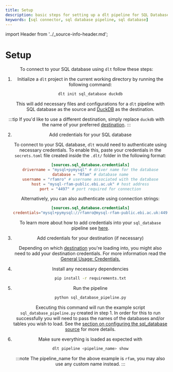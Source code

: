 ```yaml
---
title: Setup
description: basic steps for setting up a dlt pipeline for SQL Database
keywords: [sql connector, sql database pipeline, sql database]
---
```


import Header from '../_source-info-header.md';

# Setup

<Header/>

To connect to your SQL database using `dlt` follow these steps:

1.  Initialize a `dlt` project in the current working directory by running the following command:

    ```sh 
    dlt init sql_database duckdb
    ```

    This will add necessary files and configurations for a `dlt` pipeline with SQL database as the source and
   [DuckDB](../../destinations/duckdb.md) as the destination.

:::tip
If you'd like to use a different destination, simply replace `duckdb` with the name of your preferred [destination](../../destinations).
:::

2. Add credentials for your SQL database

    To connect to your SQL database, `dlt` would need to authenticate using necessary credentials. To enable this, paste your credentials in the `secrets.toml` file created inside the `.dlt/` folder in the following format:
    ```toml
    [sources.sql_database.credentials]
    drivername = "mysql+pymysql" # driver name for the database
    database = "Rfam" # database name
    username = "rfamro" # username associated with the database
    host = "mysql-rfam-public.ebi.ac.uk" # host address
    port = "4497" # port required for connection
    ```

    Alternatively, you can also authenticate using connection strings:
    ```toml
    [sources.sql_database.credentials]
    credentials="mysql+pymysql://rfamro@mysql-rfam-public.ebi.ac.uk:4497/Rfam"
    ```

    To learn more about how to add credentials into your `sql_database` pipeline see [here](./configuration#configuring-the-connection).  

3. Add credentials for your destination (if necessary)  

    Depending on which [destination](../../destinations) you're loading into, you might also need to add your destination credentials. For more information read the [General Usage: Credentials.](../../../general-usage/credentials)

4. Install any necessary dependencies  

    ```sh
    pip install -r requirements.txt
    ```

5. Run the pipeline  

    ```sh
    python sql_database_pipeline.py
    ```

    Executing this command will run the example script `sql_database_pipeline.py` created in step 1. In order for this to run successfully you will need to pass the names of the databases and/or tables you wish to load. 
    See the [section on configuring the sql_database source](./configuration#configuring-the-sql-database-source) for more details.


6. Make sure everything is loaded as expected with  
    ```sh
    dlt pipeline <pipeline_name> show
    ```

   :::note
   The pipeline_name for the above example is `rfam`, you may also use any
   custom name instead. 
   :::  